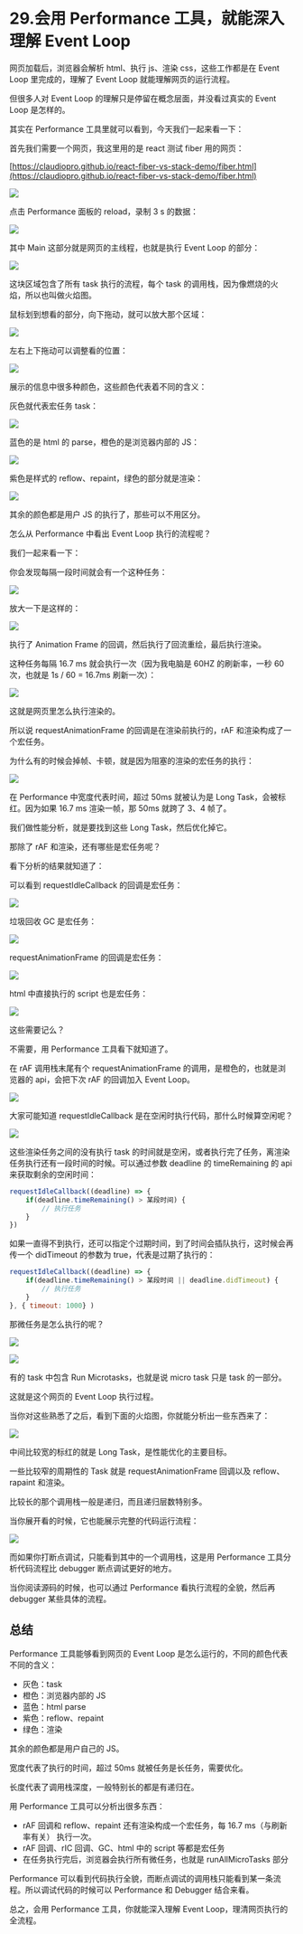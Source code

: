 # 29.会用 Performance 工具，就能深入理解 Event Loop

网页加载后，浏览器会解析 html、执行 js、渲染 css，这些工作都是在 Event Loop 里完成的，理解了 Event Loop 就能理解网页的运行流程。

但很多人对 Event Loop 的理解只是停留在概念层面，并没看过真实的 Event Loop 是怎样的。

其实在 Performance 工具里就可以看到，今天我们一起来看一下：

首先我们需要一个网页，我这里用的是 react 测试 fiber 用的网页：

[https://claudiopro.github.io/react-fiber-vs-stack-demo/fiber.html](https://claudiopro.github.io/react-fiber-vs-stack-demo/fiber.html)

![](./images/e4944e23d2381289f03861bed65e5b35.webp )

点击 Performance 面板的 reload，录制 3 s 的数据：

![](./images/c73de347f4f5d2682a37fa68972dc7e8.webp )

其中 Main 这部分就是网页的主线程，也就是执行 Event Loop 的部分：

![](./images/e77c785688d0f18f98e93609160f00db.webp )

这块区域包含了所有 task 执行的流程，每个 task 的调用栈，因为像燃烧的火焰，所以也叫做火焰图。

鼠标划到想看的部分，向下拖动，就可以放大那个区域：

![](./images/add7e891bfed6836d86af9a228475786.webp )

左右上下拖动可以调整看的位置：

![](./images/79b30085ff03f562fdd3ffd1c75c1713.webp )

展示的信息中很多种颜色，这些颜色代表着不同的含义：

灰色就代表宏任务 task：

![](./images/063434ebcaa54d3b3bba7393c1727fc3.webp )

蓝色的是 html 的 parse，橙色的是浏览器内部的 JS：

![](./images/b5f84c91068e891eb43cc1bfa1050d0a.webp )

紫色是样式的 reflow、repaint，绿色的部分就是渲染：

![](./images/86f4d936ab8481319fa60b5e45fdd4f6.webp )

其余的颜色都是用户 JS 的执行了，那些可以不用区分。

怎么从 Performance 中看出 Event Loop 执行的流程呢？

我们一起来看一下：

你会发现每隔一段时间就会有一个这种任务：

![](./images/75418b46def4404f5a0ab66b5f0ecbfa.webp )

放大一下是这样的：

![](./images/abf092d91417a6d9f1257bdc01a29034.webp )

执行了 Animation Frame 的回调，然后执行了回流重绘，最后执行渲染。

这种任务每隔 16.7 ms 就会执行一次（因为我电脑是 60HZ 的刷新率，一秒 60 次，也就是 1s / 60 = 16.7ms 刷新一次）：

![](./images/c3d203b8e7e3d41be90984f1b5773988.webp )

这就是网页里怎么执行渲染的。

所以说 requestAnimationFrame 的回调是在渲染前执行的，rAF 和渲染构成了一个宏任务。

为什么有的时候会掉帧、卡顿，就是因为阻塞的渲染的宏任务的执行：

![](./images/91d3f2dcd9132f3d3adfa21455bc791c.webp )

在 Performance 中宽度代表时间，超过 50ms 就被认为是 Long Task，会被标红。因为如果 16.7 ms 渲染一帧，那 50ms 就跨了 3、4 帧了。

我们做性能分析，就是要找到这些 Long Task，然后优化掉它。

那除了 rAF 和渲染，还有哪些是宏任务呢？

看下分析的结果就知道了：

可以看到 requestIdleCallback 的回调是宏任务：

![](./images/3eac8366e63b45d0385aac4bdfdaa643.webp )

垃圾回收 GC 是宏任务：

![](./images/9c0ee7b1df13987b16ea5074f28c9cc3.webp )

requestAnimationFrame 的回调是宏任务：

![](./images/f67d1ae401b6a08293a9f6031573f68c.webp )

html 中直接执行的 script 也是宏任务：

![](./images/44f059b5ae8c7a360ae02656f3718d10.webp )

这些需要记么？

不需要，用 Performance 工具看下就知道了。

在 rAF 调用栈末尾有个 requestAnimationFrame 的调用，是橙色的，也就是浏览器的 api，会把下次 rAF 的回调加入 Event Loop。

![](./images/1f75db9f6c7b0f9ceb1c5d75c18befdd.webp )

大家可能知道 requestIdleCallback 是在空闲时执行代码，那什么时候算空闲呢？

![](./images/11d7993be533387e7ccc0cbbf5503532.webp )

这些渲染任务之间的没有执行 task 的时间就是空闲，或者执行完了任务，离渲染任务执行还有一段时间的时候。可以通过参数 deadline 的 timeRemaining 的 api 来获取剩余的空闲时间：

```javascript
requestIdleCallback((deadline) => {
    if(deadline.timeRemaining() > 某段时间) {
        // 执行任务
    }
})
```
如果一直得不到执行，还可以指定个过期时间，到了时间会插队执行，这时候会再传一个 didTimeout 的参数为 true，代表是过期了执行的：

```javascript
requestIdleCallback((deadline) => {
    if(deadline.timeRemaining() > 某段时间 || deadline.didTimeout) {
        // 执行任务
    }
}, { timeout: 1000} )
```

那微任务是怎么执行的呢？

![](./images/8d5222fe55ef03d4ffb5bfbb6019c4fc.webp )


![](./images/a4966d55a554db81bd917f627ef6e1ae.webp )

有的 task 中包含 Run Microtasks，也就是说 micro task 只是 task 的一部分。

这就是这个网页的 Event Loop 执行过程。

当你对这些熟悉了之后，看到下面的火焰图，你就能分析出一些东西来了：

![](./images/fea420c6ae4ed367522a46df3bcdba39.webp )

中间比较宽的标红的就是 Long Task，是性能优化的主要目标。

一些比较窄的周期性的 Task 就是 requestAnimationFrame 回调以及 reflow、rapaint 和渲染。

比较长的那个调用栈一般是递归，而且递归层数特别多。

当你展开看的时候，它也能展示完整的代码运行流程：

![](./images/5cdc39c83dc6940df046f7871b09737b.webp )

而如果你打断点调试，只能看到其中的一个调用栈，这是用 Performance 工具分析代码流程比 debugger 断点调试更好的地方。

当你阅读源码的时候，也可以通过 Performance 看执行流程的全貌，然后再 debugger 某些具体的流程。

## 总结

Performance 工具能够看到网页的 Event Loop 是怎么运行的，不同的颜色代表不同的含义：

- 灰色：task
- 橙色：浏览器内部的 JS
- 蓝色：html parse
- 紫色：reflow、repaint
- 绿色：渲染

其余的颜色都是用户自己的 JS。

宽度代表了执行的时间，超过 50ms 就被任务是长任务，需要优化。

长度代表了调用栈深度，一般特别长的都是有递归在。

用 Performance 工具可以分析出很多东西：

- rAF 回调和 reflow、repaint 还有渲染构成一个宏任务，每 16.7 ms（与刷新率有关） 执行一次。
- rAF 回调、rIC 回调、GC、html 中的 script 等都是宏任务
- 在任务执行完后，浏览器会执行所有微任务，也就是 runAllMicroTasks 部分

Performance 可以看到代码执行全貌，而断点调试的调用栈只能看到某一条流程。所以调试代码的时候可以 Performance 和 Debugger 结合来看。

总之，会用 Performance 工具，你就能深入理解 Event Loop，理清网页执行的全流程。
